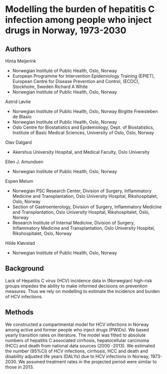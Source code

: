 # Modelling the burden of hepatitis C infection among people who inject drugs in Norway, 1973-2030

## Authors

Hinta Meijerink
- Norwegian Institute of Public Health, Oslo, Norway
- European Programme for Intervention Epidemiology Training (EPIET), European Centre for Disease Prevention and Control, (ECDC), Stockholm, Sweden
Richard A White
- Norwegian Institute of Public Health, Oslo, Norway

Astrid Løvlie
- Norwegian Institute of Public Health, Oslo, Norway
Birgitte Freiesleben de Blasio
- Norwegian Institute of Public Health, Oslo, Norway
- Oslo Centre for Biostatistics and Epidemiology, Dept. of Biostatistics, Institute of Basic Medical Sciences, University of Oslo, Oslo, Norway

Olav Dalgard
- Akershus University Hospital, and Medical Faculty, Oslo University

Ellen J. Amundsen
- Norwegian Institute of Public Health, Oslo, Norway

Espen Melum
- Norwegian PSC Research Center, Division of Surgery, Inflammatory Medicine and Transplantation, Oslo University Hospital, Rikshospitalet, Oslo, Norway
- Section of Gastroenterology, Division of Surgery, Inflammatory Medicine and Transplantation, Oslo University Hospital, Rikshospitalet, Oslo, Norway
- Research Institute of Internal Medicine, Division of Surgery, Inflammatory Medicine and Transplantation, Oslo University Hospital, Rikshospitalet, Oslo, Norway

Hilde Kløvstad
- Norwegian Institute of Public Health, Oslo, Norway


## Background

Lack of Hepatitis C virus (HCV) incidence data in (Norwegian) high-risk groups impedes the ability to make informed decisions on prevention measures. Thus we rely on modelling to estimate the incidence and burden of HCV infections.

## Methods

We constructed a compartmental model for HCV infections in Norway among active and former people who inject drugs (PWIDs). We based yearly transition rates on literature. The model was fitted to absolute numbers of hepatitis C associated cirrhosis, hepatocellular carcinoma (HCC) and death from national data sources (2000 -2013). We estimated the number (95%CI) of HCV infections, cirrhosis, HCC and death and disability adjusted life years (DALYs) due to HCV infections in Norway, 1973-2030. We assumed treatment rates in the projected period were similar to those in 2013.


